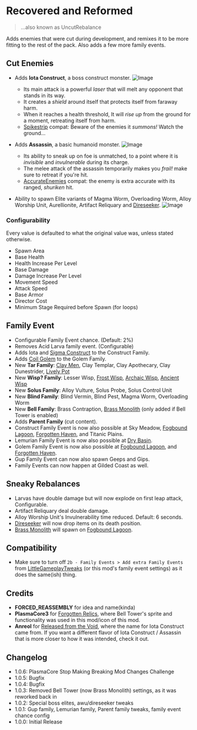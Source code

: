 # Recovered and Reformed
> ...also known as UncutRebalance 

Adds enemies that were cut during development, and remixes it to be more fitting to the rest of the pack. Also adds a few more family events.

## Cut Enemies
* Adds **Iota Construct**, a boss construct monster.
![Image](https://media.discordapp.net/attachments/515678821408571392/1082908308131819551/20230308150726_1.jpg)
  * Its main attack is a powerful *laser* that will melt any opponent that stands in its way.
  * It creates a *shield* around itself that protects itself from faraway harm.
  * When it reaches a health threshold, It will *rise up* from the ground for a moment, retreating itself from harm. 
  * [Spikestrip](https://thunderstore.io/package/SpikestripModding/Spikestrip2_0) compat: Beware of the enemies it *summons!* Watch the ground...

* Adds **Assassin**, a basic humanoid monster.
![Image](https://media.discordapp.net/attachments/515678821408571392/1082908308433797191/20230308150854_1.jpg)
  * Its ability to sneak up on foe is unmatched, to a point where it is *invisible* and *invulnerable* during its charge.
  * The melee attack of the assassin temporarily makes you *frail!* make sure to retreat if you're hit.
  * [AccurateEnemies](https://thunderstore.io/package/Moffein/AccurateEnemies) compat: the enemy is extra accurate with its ranged, *shuriken* hit.

* Ability to spawn Elite variants of Magma Worm, Overloading Worm, Alloy Worship Unit, Aurellionite, Artifact Reliquary and [Direseeker](https://thunderstore.io/package/EnforcerGang/Direseeker/).
![Image](https://media.discordapp.net/attachments/515678821408571392/1082919853695967314/20230308155635_1.jpg)

### Configurability
Every value is defaulted to what the original value was, unless stated otherwise.
* Spawn Area
* Base Health
* Health Increase Per Level
* Base Damage
* Damage Increase Per Level
* Movement Speed
* Attack Speed
* Base Armor
* Director Cost
* Minimum Stage Required before Spawn (for loops)

## Family Event
* Configurable Family Event chance. (Default: 2%)
* Removes Acid Larva family event. (Configurable)
* Adds Iota and [Sigma Construct](https://thunderstore.io/package/SpikestripModding/Spikestrip2_0) to the Construct Family.
* Adds [Coil Golem](https://thunderstore.io/package/PlasmaCore3/Forgotten_Relics) to the Golem Family.
* New **Tar Family**: [Clay Men](https://thunderstore.io/package/Moffein/Clay_Men), Clay Templar, Clay Apothecary, Clay Dunestrider, [Lively Pot](https://thunderstore.io/package/SpikestripModding/Spikestrip2_0)
* New **Wisp? Family**: Lesser Wisp, [Frost Wisp](https://thunderstore.io/package/PlasmaCore3/Forgotten_Relics), [Archaic Wisp](https://thunderstore.io/package/Moffein/Archaic_Wisp), [Ancient Wisp](https://thunderstore.io/package/Moffein/Ancient_Wisp)
* New **Solus Family**: Alloy Vulture, Solus Probe, Solus Control Unit
* New **Blind Family**: Blind Vermin, Blind Pest, Magma Worm, Overloading Worm
* New **Bell Family**: Brass Contraption, [Brass Monolith](https://thunderstore.io/package/PlasmaCore3/Forgotten_Relics) (only added if Bell Tower is enabled)
* Adds **Parent Family** (cut content).
* Construct Family Event is now also possible at Sky Meadow, [Fogbound Lagoon](https://thunderstore.io/package/JaceDaDorito/FogboundLagoon), [Forgotten Haven](https://thunderstore.io/package/PlasmaCore3/Forgotten_Relics), and Titanic Plains.
* Lemurian Family Event is now also possible at [Dry Basin](https://thunderstore.io/package/PlasmaCore3/Forgotten_Relics).
* Golem Family Event is now also possible at [Fogbound Lagoon](https://thunderstore.io/package/JaceDaDorito/FogboundLagoon), and [Forgotten Haven](https://thunderstore.io/package/PlasmaCore3/Forgotten_Relics).
* Gup Family Event can now also spawn Geeps and Gips.
* Family Events can now happen at Gilded Coast as well.

## Sneaky Rebalances

* Larvas have double damage but will now explode on first leap attack, Configurable.
* Artifact Reliquary deal double damage.
* Alloy Worship Unit's Invulnerability time reduced. Default: 6 seconds.
* [Direseeker](https://thunderstore.io/package/EnforcerGang/Direseeker/) will now drop items on its death position.
* [Brass Monolith](https://thunderstore.io/package/PlasmaCore3/Forgotten_Relics) will spawn on [Fogbound Lagoon](https://thunderstore.io/package/JaceDaDorito/FogboundLagoon).

## Compatibility
- Make sure to turn off `2b - Family Events > Add extra Family Events` from [LittleGameplayTweaks](https://thunderstore.io/package/Wolfo/LittleGameplayTweaks/) (or this mod's family event settings) as it does the same(ish) thing.

## Credits
* **FORCED_REASSEMBLY** for idea and name(kinda)
* **PlasmaCore3** for [Forgotten Relics](https://thunderstore.io/package/PlasmaCore3/Forgotten_Relics), where Bell Tower's sprite and functionality was used in this mod/icon of this mod.
* **Anreol** for [Released from the Void](https://thunderstore.io/package/Anreol/ReleasedFromTheVoid), where the name for Iota Construct came from. If you want a different flavor of Iota Construct / Assassin that is more closer to how it was intended, check it out.

## Changelog
- 1.0.6: PlasmaCore Stop Making Breaking Mod Changes Challenge
- 1.0.5: Bugfix
- 1.0.4: Bugfix
- 1.0.3: Removed Bell Tower (now Brass Monolith) settings, as it was reworked back in
- 1.0.2: Special boss elites, awu/direseeker tweaks
- 1.0.1: Gup family, Lemurian family, Parent family tweaks, family event chance config
- 1.0.0: Initial Release